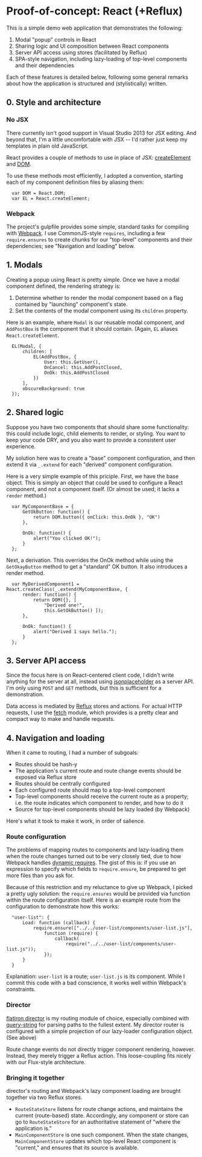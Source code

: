 # Proof-of-concept: React (+Reflux)

This is a simple demo web application that demonstrates the following:

1.  Modal "popup" controls in React
2.  Sharing logic and UI composition between React components
3.  Server API access using stores (facilitated by Reflux)
4.  SPA-style navigation, including lazy-loading of top-level components and 
their dependencies

Each of these features is detailed below, following some general remarks about
how the application is structured and (stylistically) written.

## 0. Style and architecture

### No JSX

There currently isn't good support in Visual Studio 2013 for JSX editing.  And 
beyond that, I'm a little uncomfortable with JSX -- I'd rather just keep my 
templates in plain old JavaScript.

React provides a couple of methods to use in place of JSX: 
[createElement](http://facebook.github.io/react/docs/top-level-api.html#react.createelement)
and [DOM](http://facebook.github.io/react/docs/top-level-api.html#react.dom). 

To use these methods most efficiently, I adopted a convention, starting each of
my component definition files by aliasing them:

      var DOM = React.DOM;
      var EL = React.createElement;

### Webpack

The project's gulpfile provides some simple, standard tasks for compiling with 
[Webpack](http://webpack.github.io/).  I use CommonJS-style ``requires``, 
including a few ``require.ensures`` to create chunks for our "top-level" 
components and their dependencies; see "Navigation and loading" below.

## 1. Modals

Creating a popup using React is pretty simple.  Once we have a modal component
defined, the rendering strategy is:

1. Determine whether to render the modal component based on a flag contained by
"launching" component's state.
2. Set the contents of the modal component using its ``children`` property.

Here is an example, where ``Modal`` is our reusable modal component, and 
``AddPostBox`` is the component that it should contain.  (Again, ``EL`` aliases
``React.createElement``.

      EL(Modal, {
          children: [
              EL(AddPostBox, {
                  User: this.GetUser(),
                  OnCancel: this.AddPostClosed,
                  OnOk: this.AddPostClosed
              })
          ],
          obscureBackground: true
      });

## 2. Shared logic

Suppose you have two components that should share some functionality: this could
include logic, child elements to render, or styling.  You want to keep your code 
DRY, and you also want to provide a consistent user experience.

My solution here was to create a "base" component configuration, and then extend
it via ``_.extend`` for each "derived" component configuration.  

Here is a very simple example of this priciple. First, we have the base object.
This is simply an object that could be used to configure a React component, and
not a component itself.  (Or almost be used; it lacks a ``render`` method.)

      var MyComponentBase = {
          GetOkButton: function() {
              return DOM.button({ onClick: this.OnOk }, "OK")
          },
    
          OnOk: function() {
              alert("You clicked OK!");
          }
      };

Next, a derivation.  This overrides the OnOk method while using the 
``GetOkayButton`` method to get a "standard" OK button.  It also introduces a
render method.

      var MyDerivedComponent1 = React.createClass(_.extend(MyComponentBase, {
          render: function() {
              return DOM({}, [ 
                  "Derived one!",
                  this.GetOkButton() ]);
          },
    
          OnOk: function() {
              alert("Derived 1 says hello.");
          }
      };

## 3. Server API access

Since the focus here is on React-centered client code, I didn't write anything
for the server at all, instead using
[jsonplaceholder](http://jsonplaceholder.typicode.com/) as a server API.  I'm 
only using ``POST`` and ``GET`` methods, but this is sufficient for a 
demonstration.

Data access is mediated by [Reflux](https://www.npmjs.com/package/reflux) stores 
and actions.  For actual HTTP requests, I use the 
[fetch](https://www.npmjs.com/package/whatwg-fetch) module, which provides is a 
pretty clear and compact way to make and handle requests.

## 4. Navigation and loading

When it came to routing, I had a number of subgoals:

*  Routes should be hash-y
*  The application's current route and route change events should be exposed via
Reflux store
*  Routes should be centrally configured
*  Each configured route should map to a top-level component
*  Top-level components should receive the current route as a property; i.e.
the route indicates which component to render, and how to do it
*  Source for top-level components should be lazy loaded (by Webpack)

Here's what it took to make it work, in order of salience.

### Route configuration

The problems of mapping routes to components and lazy-loading them when the 
route changes turned out to be very closely tied, due to how Webpack handles
[dynamic requires](http://webpack.github.io/docs/context.html).  The gist of 
this is: if you use an expression to specify which fields to ``require.ensure``, 
be prepared to get more files than you ask for.

Because of this restriction and my reluctance to give up Webpack, I picked a 
pretty ugly solution: the ``require.ensures`` would be provided via function 
within the route configuration itself.  Here is an example route from the 
configuration to demonstrate how this works:

      "user-list": {
          Load: function (callback) {
              require.ensure(["../../user-list/components/user-list.js"],
                  function (require) {
                      callback(
                          require("../../user-list/components/user-list.js"));
                  });
          }
      }

Explanation: ``user-list`` is a route; ``user-list.js`` is its component.  While
I commit this code with a bad conscience, it works well within Webpack's 
constraints.

### Director

[flatiron director](https://www.npmjs.com/package/director) is my routing module
of choice, especially combined with 
[query-string](https://www.npmjs.com/package/query-string) for parsing paths to
the fullest extent.  My director router is configured with a simple projection 
of our lazy-loader configuration object. (See above)

Route change events do not directly trigger component rendering, however. 
Instead, they merely trigger a Reflux action.  This loose-coupling fits nicely
with our Flux-style architecture.

### Bringing it together

director's routing and Webpack's lazy component loading are brought together via
two Reflux stores.

*  ``RouteStateStore`` listens for route change actions, and maintains the 
current (route-based) state.  Accordingly, any component or store can go to 
``RouteStateStore`` for an authoritative statement of "where the application 
is."
*  ``MainComponentStore`` is one such component.  When the state changes, 
``MainComponentStore`` updates which top-level React component is "current," and
ensures that its source is available.